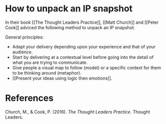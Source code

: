 # How to unpack an IP snapshot

In their book [[The Thought Leaders Practice]], [[Matt Church]] and [[Peter Cook]] adviced the following method to unpack an IP snapshot.

General principles:

- Adapt your delivery depending upon your experience and that of your audience.
- Start by delivering at a contextual level before going into the detail of what you are trying to communicate.
- Give people a visual map to follow (model) or a specific context for them to be thinking around (metaphor).
- [[Present your ideas using logic then emotions]].

# References

Church, M., & Cook, P. (2016). *The Thought Leaders Practice*. Thought Leaders.

